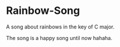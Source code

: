 # Rainbow-Song

A song about rainbows in the key of C major.

The song is a happy song until now hahaha.
